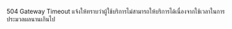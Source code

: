 504 Gateway Timeout แจ้งให้ทราบว่าผู้ใช้บริการไม่สามารถให้บริการได้เนื่องจากใช้เวลาในการประมวลผลนานเกินไป
